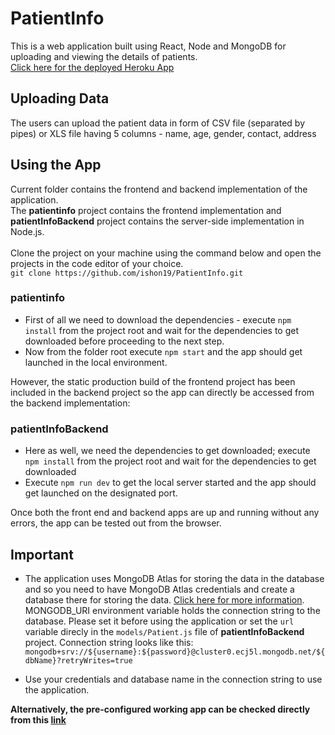 # PatientInfo
This is a web application built using React, Node and MongoDB for uploading and viewing the details of patients. <br/>
[Click here for the deployed Heroku App](https://peaceful-falls-30799.herokuapp.com/)

## Uploading Data
The users can upload the patient data in form of CSV file (separated by pipes) or XLS file having 5 columns - name, age, gender, contact, address

## Using the App
Current folder contains the frontend and backend implementation of the application.<br>
The <b>patientinfo</b> project contains the frontend implementation and <b>patientInfoBackend</b> project contains the server-side implementation in Node.js.<br/><br/>
Clone the project on your machine using the command below and open the projects in the code editor of your choice.<br /> 
`git clone https://github.com/ishon19/PatientInfo.git`

### patientinfo
- First of all we need to download the dependencies - execute `npm install` from the project root and wait for the dependencies to get downloaded before proceeding to the next step.
- Now from the folder root execute `npm start` and the app should get launched in the local environment.

However, the static production build of the frontend project has been included in the backend project so the app can directly be accessed from the backend implementation:

### patientInfoBackend
- Here as well, we need the dependencies to get downloaded; execute `npm install` from the project root and wait for the dependencies to get downloaded
- Execute `npm run dev` to get the local server started and the app should get launched on the designated port.

Once both the front end and backend apps are up and running without any errors, the app can be tested out from the browser. 

## **Important**
- The application uses MongoDB Atlas for storing the data in the database and so you need to have MongoDB Atlas credentials and create a database there for storing the data. [Click here for more information](https://docs.atlas.mongodb.com/getting-started/). MONGODB_URI environment variable holds the connection string to the database. Please set it before using the application or set the `url` variable direcly in the `models/Patient.js` file of <b>patientInfoBackend</b> project. Connection string looks like this: <br />
`mongodb+srv://${username}:${password}@cluster0.ecj5l.mongodb.net/${dbName}?retryWrites=true`

- Use your credentials and database name in the connection string to use the application.


<b>Alternatively, the pre-configured working app can be checked directly from this [link](https://peaceful-falls-30799.herokuapp.com/)</b>
